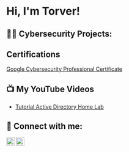 <h1>Hi, I'm Torver! </h1>

<h2>👨‍💻 Cybersecurity Projects:</h2>


<h2> Certifications</h2>

[Google Cybersecurity Professional Certificate](https://coursera.org/share/1de34059b942dadf7fd71dedd9af1085)

<h2>📺 My YouTube Videos</h2>

- [Tutorial Active Directory Home Lab](https://www.youtube.com/channel/UCMuKPh44pjUc7wm5UV7uatA)



<h2> 🤳 Connect with me:</h2>

[<img align="left" alt="TorverOrhemba | YouTube" width="22px" src="https://cdn.jsdelivr.net/npm/simple-icons@v3/icons/youtube.svg" />][youtube]
[<img align="left" alt="TorverOrhemba | LinkedIn" width="22px" src="https://cdn.jsdelivr.net/npm/simple-icons@v3/icons/linkedin.svg" />][linkedin]



[youtube]: https://www.youtube.com/c/torverorhemba
[linkedin]: https://linkedin.com/in/torverorhemba
